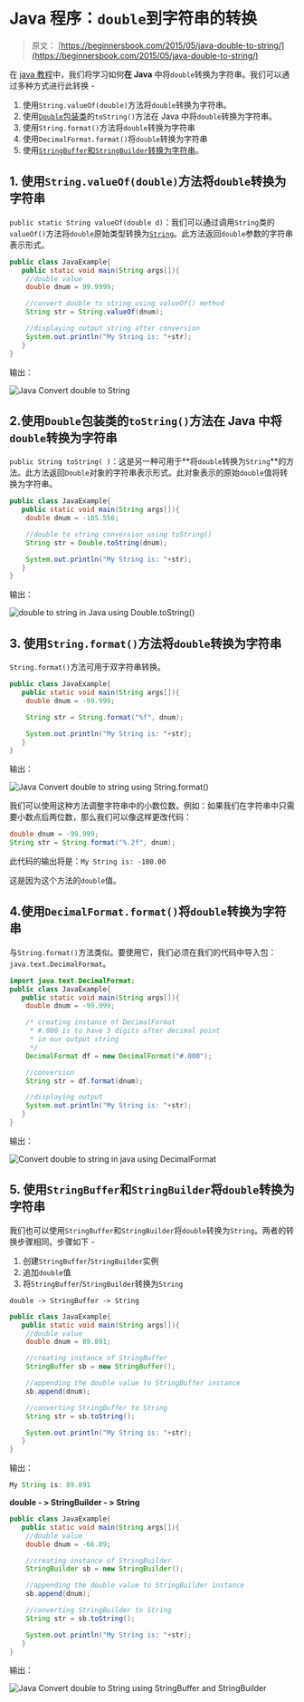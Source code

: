 # Java 程序：`double`到字符串的转换

> 原文： [https://beginnersbook.com/2015/05/java-double-to-string/](https://beginnersbook.com/2015/05/java-double-to-string/)

在 [java 教程](https://beginnersbook.com/java-tutorial-for-beginners-with-examples/)中，我们将学习如何**在 Java** 中将`double`转换为字符串。我们可以通过多种方式进行此转换 -

1. 使用`String.valueOf(double)`方法将`double`转换为字符串。
2. 使用[`Double`包装类](https://beginnersbook.com/2017/09/wrapper-class-in-java/)的`toString()`方法在 Java 中将`double`转换为字符串。
3. 使用`String.format()`方法将`double`转换为字符串
4. 使用`DecimalFormat.format()`将`double`转换为字符串
5. 使用[`StringBuffer`和`StringBuilder`转换为字符串](https://beginnersbook.com/2014/08/stringbuilder-vs-stringbuffer/)。

## 1\. 使用`String.valueOf(double)`方法将`double`转换为字符串

`public static String valueOf(double d)`：我们可以通过调用`String`类的`valueOf()`方法将`double`原始类型转换为[`String`](https://beginnersbook.com/2013/12/java-strings/)。此方法返回`double`参数的字符串表示形式。

```java
public class JavaExample{  
   public static void main(String args[]){ 
	//double value
	double dnum = 99.9999;  

	//convert double to string using valueOf() method
	String str = String.valueOf(dnum);  

	//displaying output string after conversion
	System.out.println("My String is: "+str);  
   }
}
```

输出：

![Java Convert double to String](https://beginnersbook.com/wp-content/uploads/2015/05/double_to_string.jpg)

## 2.使用`Double`包装类的`toString()`方法在 Java 中将`double`转换为字符串

`public String toString( )`：这是另一种可用于**将`double`转换为`String`**的方法。此方法返回`Double`对象的字符串表示形式。此对象表示的原始`double`值将转换为字符串。

```java
public class JavaExample{  
   public static void main(String args[]){ 
	double dnum = -105.556;  

	//double to string conversion using toString()
	String str = Double.toString(dnum);  

	System.out.println("My String is: "+str);
   }
}
```

输出：

![double to string in Java using Double.toString()](https://beginnersbook.com/wp-content/uploads/2015/05/java_double_string.jpg)

## 3\. 使用`String.format()`方法将`double`转换为字符串

`String.format()`方法可用于双字符串转换。

```java
public class JavaExample{  
   public static void main(String args[]){ 
	double dnum = -99.999;  

	String str = String.format("%f", dnum); 

	System.out.println("My String is: "+str);
   }
}
```

输出：

![Java Convert double to string using String.format()](https://beginnersbook.com/wp-content/uploads/2015/05/double_to_string_using_stringformat.jpg)

我们可以使用这种方法调整字符串中的小数位数。例如：如果我们在字符串中只需要小数点后两位数，那么我们可以像这样更改代码：

```java
double dnum = -99.999;  
String str = String.format("%.2f", dnum);
```

此代码的输出将是：`My String is: -100.00`

这是因为这个方法的`double`值。

## 4.使用`DecimalFormat.format()`将`double`转换为字符串

与`String.format()`方法类似。要使用它，我们必须在我们的代码中导入包：`java.text.DecimalFormat`。

```java
import java.text.DecimalFormat;
public class JavaExample{  
   public static void main(String args[]){ 
	double dnum = -99.999;  

	/* creating instance of DecimalFormat
	 * #.000 is to have 3 digits after decimal point 
	 * in our output string
	 */
	DecimalFormat df = new DecimalFormat("#.000");

	//conversion
	String str = df.format(dnum);

	//displaying output
	System.out.println("My String is: "+str);
   }
}
```

输出：

![Convert double to string in java using DecimalFormat](https://beginnersbook.com/wp-content/uploads/2015/05/decimalformat_double_to_string.jpg)

## 5\. 使用`StringBuffer`和`StringBuilder`将`double`转换为字符串

我们也可以使用`StringBuffer`和`StringBuilder`将`double`转换为`String`。两者的转换步骤相同。步骤如下 -

1. 创建`StringBuffer`/`StringBuilder`实例
2. 追加`double`值
3. 将`StringBuffer`/`StringBuilder`转换为`String`

`double -> StringBuffer -> String`

```java
public class JavaExample{  
   public static void main(String args[]){ 
	//double value
	double dnum = 89.891;

	//creating instance of StringBuffer
	StringBuffer sb = new StringBuffer();

	//appending the double value to StringBuffer instance
	sb.append(dnum);

	//converting StringBuffer to String
	String str = sb.toString();

	System.out.println("My String is: "+str);
   }
}
```

输出：

```java
My String is: 89.891
```

**double - &gt; StringBuilder - &gt; String**

```java
public class JavaExample{  
   public static void main(String args[]){ 
	//double value
	double dnum = -66.89;

	//creating instance of StringBuilder
	StringBuilder sb = new StringBuilder();

	//appending the double value to StringBuilder instance
	sb.append(dnum);

	//converting StringBuilder to String
	String str = sb.toString();

	System.out.println("My String is: "+str);
   }
}
```

输出：

![Java Convert double to String using StringBuffer and StringBuilder](https://beginnersbook.com/wp-content/uploads/2015/05/double_to_string_stringbuilder_stringbuffer.jpg)
